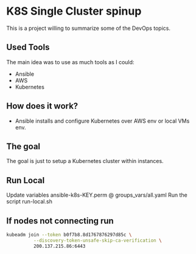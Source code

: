 # K8S Single Cluster spinup
This is a project willing to summarize some of the DevOps topics.
## Used Tools
The main idea was to use as much tools as I could:

 - Ansible
 - AWS
 - Kubernetes

## How does  it work?

- Ansible installs and configure Kubernetes over AWS env or local VMs env.

## The goal
The goal is just to setup a Kubernetes cluster within instances.

## Run Local
Update variables ansible-k8s-KEY.perm @ groups_vars/all.yaml
Run the script run-local.sh

## If nodes not connecting run

```bash
kubeadm join --token b0f7b8.8d1767876297d85c \
          --discovery-token-unsafe-skip-ca-verification \
          200.137.215.86:6443
```
